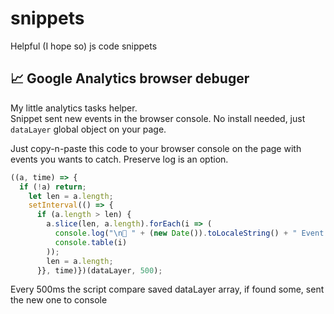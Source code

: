 # snippets
Helpful (I hope so) js code snippets

## 📈 Google Analytics browser debuger
My little analytics tasks helper.  
Snippet sent new events in the browser console. 
No install needed, just `dataLayer` global object on your page.

Just copy-n-paste this code to your browser console on the page with events you wants to catch. Preserve log is an option.
```js
((a, time) => {
  if (!a) return;
    let len = a.length;
    setInterval(() => {
      if (a.length > len) {
        a.slice(len, a.length).forEach(i => (
          console.log("\n🚀 " + (new Date()).toLocaleString() + " Event fired"),
          console.table(i)
        ));
        len = a.length;
      }}, time)})(dataLayer, 500);
```

Every 500ms the script compare saved dataLayer array, if found some, sent the new one to console
